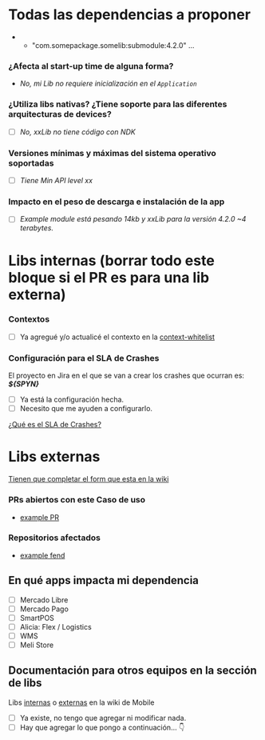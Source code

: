 # Todas las dependencias a proponer
- - "com.somepackage.somelib:submodule:4.2.0"
...

### ¿Afecta al start-up time de alguna forma?
- _No, mi Lib no requiere inicialización en el `Application`_

### ¿Utiliza libs nativas? ¿Tiene soporte para las diferentes arquitecturas de devices?
- [ ]  _No, xxLib no tiene código con NDK_

### Versiones mínimas y máximas del sistema operativo soportadas
- [ ] _Tiene Min API level xx_

### Impacto en el peso de descarga e instalación de la app
- [ ] _Example module está pesando 14kb y xxLib para la versión 4.2.0 ~4 terabytes._

# Libs internas (borrar todo este bloque si el PR es para una lib externa)

### Contextos
- [ ] Ya agregué y/o actualicé el contexto en la [context-whitelist](https://github.com/mercadolibre/mobile-dependencies_whitelist/blob/master/context-whitelist.json)

### Configuración para el SLA de Crashes
El proyecto en Jira en el que se van a crear los crashes que ocurran es: **_${SPYN}_**
- [ ] Ya está la configuración hecha.
- [ ] Necesito que me ayuden a configurarlo.

[¿Qué es el SLA de Crashes?](https://sites.google.com/mercadolibre.com/mobile/release-process/seguimiento-de-errores)

# Libs externas
[Tienen que completar el form que esta en la wiki](https://sites.google.com/mercadolibre.com/mobile/arquitectura/libs-utilitarias/libs-externas)

### PRs abiertos con este Caso de uso
- [example PR](www.github.com/mercadolibre)

### Repositorios afectados
- [example fend](www.github.com/mercadolibre)

## En qué apps impacta mi dependencia
- [ ] Mercado Libre
- [ ] Mercado Pago
- [ ] SmartPOS
- [ ] Alicia: Flex / Logistics
- [ ] WMS
- [ ] Meli Store

## Documentación para otros equipos en la sección de libs 
Libs [internas](https://sites.google.com/mercadolibre.com/mobile/arquitectura/libs-utilitarias/libs-internas) o [externas](https://sites.google.com/mercadolibre.com/mobile/arquitectura/libs-utilitarias/libs-externas) en la wiki de Mobile

- [ ] Ya existe, no tengo que agregar ni modificar nada.
- [ ] Hay que agregar lo que pongo a continuación... 👇